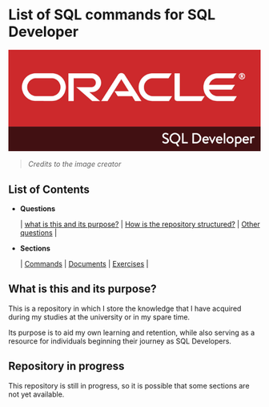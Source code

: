 # List of SQL commands for SQL Developer

![Alt text](Docs/Assest/image.png)
> _Credits to the image creator_


## List of Contents
- **Questions**

    | [what is this and its purpose?](#what-is-this-and-its-purpose) |
     [How is the repository structured?](list/Sections) |
     [Other questions](docs) |

- **Sections**

    | [Commands](List/Commands.md) |
      [Documents](List/Documents.md) |
      [Exercises](List/Exercises.md) |


## What is this and its purpose?
This is a repository in which I store the knowledge that I have acquired during my studies at the university or in my spare time.

Its purpose is to aid my own learning and retention, while also serving as a resource for individuals beginning their journey as SQL Developers.

## Repository in progress

This repository is still in progress, so it is possible that some sections are not yet available.